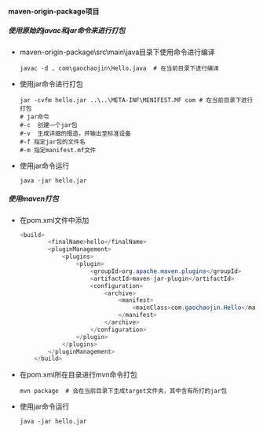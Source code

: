 #### maven-origin-package项目

##### 使用原始的javac和jar命令来进行打包

- maven-origin-package\src\main\java目录下使用命令进行编译

  ```shell
  javac -d . com\gaochaojin\Hello.java  # 在当前目录下进行编译
  ```

- 使用jar命令进行打包

  ```shell
  jar -cvfm hello.jar ..\..\META-INF\MENIFEST.MF com # 在当前目录下进行打包
  # jar命令
  #-c  创建一个jar包
  #-v  生成详细的报造，并输出至标准设备
  #-f 指定jar包的文件名
  #-m 指定manifest.mf文件
  ```

- 使用jar命令运行

  ```shell
  java -jar hello.jar
  ```

##### 使用maven打包

- 在pom.xml文件中添加

  ```java
  <build>
          <finalName>hello</finalName>
          <pluginManagement>
              <plugins>
                  <plugin>
                      <groupId>org.apache.maven.plugins</groupId>
                      <artifactId>maven-jar-plugin</artifactId>
                      <configuration>
                          <archive>
                              <manifest>
                                  <mainClass>com.gaochaojin.Hello</mainClass>
                              </manifest>
                          </archive>
                      </configuration>
                  </plugin>
              </plugins>
          </pluginManagement>
      </build>
  ```

- 在pom.xml所在目录进行mvn命令打包

  ```shell
  mvn package  # 会在当前目录下生成target文件夹，其中含有所打的jar包
  ```

- 使用jar命令运行

  ```shell
  java -jar hello.jar
  ```

  

